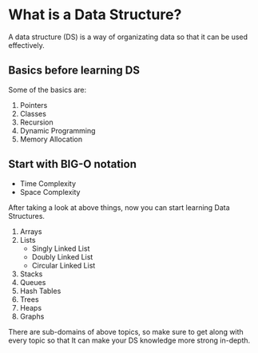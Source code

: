 # What is a Data Structure?

A data structure (DS) is a way of organizating data so that it can be used effectively.

## Basics before learning DS

Some of the basics are:

1. Pointers
2. Classes
3. Recursion
4. Dynamic Programming
5. Memory Allocation

## Start with BIG-O notation

- Time Complexity
- Space Complexity

After taking a look at above things, now you can start learning Data Structures.

1. Arrays
2. Lists
   - Singly Linked List
   - Doubly Linked List
   - Circular Linked List
3. Stacks
4. Queues
5. Hash Tables
6. Trees
7. Heaps
8. Graphs

There are sub-domains of above topics, so make sure to get along with every topic so that It can make your DS knowledge more strong in-depth.
